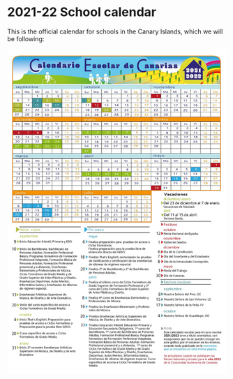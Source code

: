 # 2021-22 School calendar

This is the official calendar for schools in the Canary Islands, which we will be following:

![](../.gitbook/assets/calendario-escolar-2021-22.jpeg)

